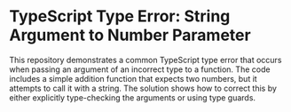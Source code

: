 # TypeScript Type Error: String Argument to Number Parameter

This repository demonstrates a common TypeScript type error that occurs when passing an argument of an incorrect type to a function.  The code includes a simple addition function that expects two numbers, but it attempts to call it with a string.  The solution shows how to correct this by either explicitly type-checking the arguments or using type guards.